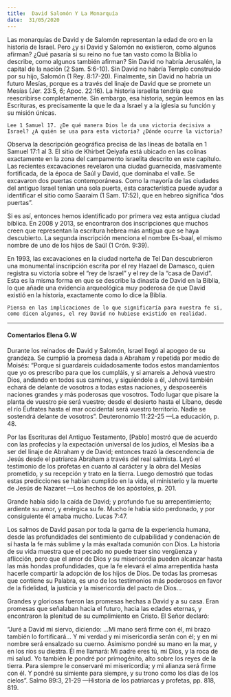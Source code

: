 ```yaml
---
title:  David Salomón Y La Monarquía
date:  31/05/2020
---
```


Las monarquías de David y de Salomón representan la edad de oro en la historia de Israel. Pero ¿y si David y Salomón no existieron, como algunos afirman? ¿Qué pasaría si su reino no fue tan vasto como la Biblia lo describe, como algunos también afirman? Sin David no habría Jerusalén, la capital de la nación (2 Sam. 5:6-10). Sin David no habría Templo construido por su hijo, Salomón (1 Rey. 8:17-20). Finalmente, sin David no habría un futuro Mesías, porque es a través del linaje de David que se promete un Mesías (Jer. 23:5, 6; Apoc. 22:16). La historia israelita tendría que reescribirse completamente. Sin embargo, esa historia, según leemos en las Escrituras, es precisamente la que le da a Israel y a la iglesia su función y su misión únicas.

`Lee 1 Samuel 17. ¿De qué manera Dios le da una victoria decisiva a Israel? ¿A quién se usa para esta victoria? ¿Dónde ocurre la victoria?`

Observa la descripción geográfica precisa de las líneas de batalla en 1 Samuel 17:1 al 3. El sitio de Khirbet Qeiyafa está ubicado en las colinas exactamente en la zona del campamento israelita descrito en este capítulo. Las recientes excavaciones revelaron una ciudad guarnecida, masivamente fortificada, de la época de Saúl y David, que dominaba el valle. Se excavaron dos puertas contemporáneas. Como la mayoría de las ciudades del antiguo Israel tenían una sola puerta, esta característica puede ayudar a identificar el sitio como Saaraim (1 Sam. 17:52), que en hebreo significa “dos puertas”.

Si es así, entonces hemos identificado por primera vez esta antigua ciudad bíblica. En 2008 y 2013, se encontraron dos inscripciones que muchos creen que representan la escritura hebrea más antigua que se haya descubierto. La segunda inscripción menciona el nombre Es-baal, el mismo nombre de uno de los hijos de Saúl (1 Crón. 9:39).

En 1993, las excavaciones en la ciudad norteña de Tel Dan descubrieron una monumental inscripción escrita por el rey Hazael de Damasco, quien registra su victoria sobre el “rey de Israel” y el rey de la “casa de David”. Esta es la misma forma en que se describe la dinastía de David en la Biblia, lo que añade una evidencia arqueológica muy poderosa de que David existió en la historia, exactamente como lo dice la Biblia.

`Piensa en las implicaciones de lo que significaría para nuestra fe si, como dicen algunos, el rey David no hubiese existido en realidad.`

---

#### Comentarios Elena G.W

Durante los reinados de David y Salomón, Israel llegó al apogeo de su grandeza. Se cumplió la promesa dada a Abraham y repetida por medio de Moisés: “Porque si guardareis cuidadosamente todos estos mandamientos que yo os prescribo para que los cumpláis, y si amareis a Jehová vuestro Dios, andando en todos sus caminos, y siguiéndole a él, Jehová también echará de delante de vosotros a todas estas naciones, y desposeeréis naciones grandes y más poderosas que vosotros. Todo lugar que pisare la planta de vuestro pie será vuestro; desde el desierto hasta el Líbano, desde el río Éufrates hasta el mar occidental será vuestro territorio. Nadie se sostendrá delante de vosotros”. Deuteronomio 11:22-25 —La educación, p. 48.

Por las Escrituras del Antiguo Testamento, [Pablo] mostró que de acuerdo con las profecías y la expectación universal de los judíos, el Mesías iba a ser del linaje de Abraham y de David; entonces trazó la descendencia de Jesús desde el patriarca Abraham a través del real salmista. Leyó el testimonio de los profetas en cuanto al carácter y la obra del Mesías prometido, y su recepción y trato en la tierra. Luego demostró que todas estas predicciones se habían cumplido en la vida, el ministerio y la muerte de Jesús de Nazaret —Los hechos de los apóstoles, p. 201.

Grande había sido la caída de David; y profundo fue su arrepentimiento; ardiente su amor, y enérgica su fe. Mucho le había sido perdonado, y por consiguiente él amaba mucho. Lucas 7:47.

Los salmos de David pasan por toda la gama de la experiencia humana, desde las profundidades del sentimiento de culpabilidad y condenación de sí hasta la fe más sublime y la más exaltada comunión con Dios. La historia de su vida muestra que el pecado no puede traer sino vergüenza y aflicción, pero que el amor de Dios y su misericordia pueden alcanzar hasta las más hondas profundidades, que la fe elevará el alma arrepentida hasta hacerle compartir la adopción de los hijos de Dios. De todas las promesas que contiene su Palabra, es uno de los testimonios más poderosos en favor de la fidelidad, la justicia y la misericordia del pacto de Dios…

Grandes y gloriosas fueron las promesas hechas a David y a su casa. Eran promesas que señalaban hacia el futuro, hacia las edades eternas, y encontraron la plenitud de su cumplimiento en Cristo. El Señor declaró:

“Juré a David mi siervo, diciendo: …Mi mano será firme con él, mi brazo también lo fortificará… Y mi verdad y mi misericordia serán con él; y en mi nombre será ensalzado su cuerno. Asimismo pondré su mano en la mar, y en los ríos su diestra. Él me llamará: Mi padre eres tú, mi Dios, y la roca de mi salud. Yo también le pondré por primogénito, alto sobre los reyes de la tierra. Para siempre le conservaré mi misericordia; y mi alianza será firme con él. Y pondré su simiente para siempre, y su trono como los días de los cielos”. Salmo 89:3, 21-29 —Historia de los patriarcas y profetas, pp. 818, 819.